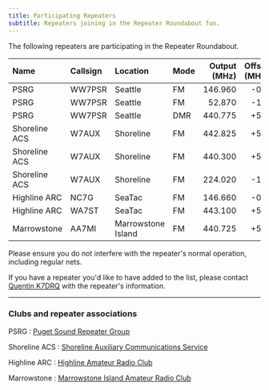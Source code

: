 ```yaml
---
title: Participating Repeaters
subtitle: Repeaters joining in the Repeater Roundabout fun.
---
```


The following repeaters are participating in the Repeater Roundabout.

| Name          | Callsign | Location           | Mode | Output (MHz) | Offset (MHz) | Tone (Hz) |
|:--------------|:---------|:-------------------|:-----|-------------:|-------------:|----------:|
| PSRG          | WW7PSR   | Seattle            | FM   | 146.960      | -0.6         | 103.5     |
| PSRG          | WW7PSR   | Seattle            | FM   | 52.870       | -1.7         | 103.5     |
| PSRG          | WW7PSR   | Seattle            | DMR  | 440.775      | +5.0         | CC 2      |
| Shoreline ACS | W7AUX    | Shoreline          | FM   | 442.825      | +5.0         | 103.5     |
| Shoreline ACS | W7AUX    | Shoreline          | FM   | 440.300      | +5.0         | 103.5     |
| Shoreline ACS | W7AUX    | Shoreline          | FM   | 224.020      | -1.6         | 103.5     |
| Highline ARC  | NC7G     | SeaTac             | FM   | 146.660      | -0.6         | 103.5     |
| Highline ARC  | WA7ST    | SeaTac             | FM   | 443.100      | +5.0         | 103.5     |
| Marrowstone   | AA7MI    | Marrowstone Island | FM   | 440.725      | +5.0         | 114.8     |

Please ensure you do not interfere with the repeater's normal operation, including regular nets.

If you have a repeater you'd like to have added to the list, please contact [Quentin K7DRQ](mailto:k7drq@psrg.org) with the repeater's information.

---

### Clubs and repeater associations

PSRG
: [Puget Sound Repeater Group](https://psrg.org)

Shoreline ACS
: [Shoreline Auxiliary Communications Service](https://sites.google.com/a/w7aux.org/shoreline-acs/)

Highline ARC
: [Highline Amateur Radio Club](https://highlinearc.org)

Marrowstone
: [Marrowstone Island Amateur Radio Club](https://www.qrz.com/db/AA7MI)